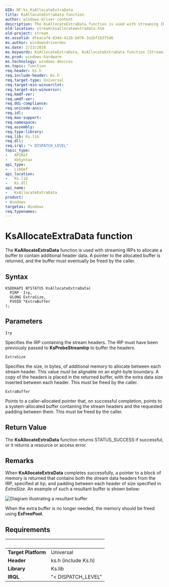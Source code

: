 ```yaml
---
UID: NF:ks.KsAllocateExtraData
title: KsAllocateExtraData function
author: windows-driver-content
description: The KsAllocateExtraData function is used with streaming IRPs to allocate a buffer to contain additional header data. A pointer to the allocated buffer is returned, and the buffer must eventually be freed by the caller.
old-location: stream\ksallocateextradata.htm
old-project: stream
ms.assetid: dfeaca74-d34d-4128-bd76-3a1bf1b3f5d6
ms.author: windowsdriverdev
ms.date: 2/23/2018
ms.keywords: KsAllocateExtraData, KsAllocateExtraData function [Streaming Media Devices], ks/KsAllocateExtraData, ksfunc_a6f4b047-cec7-4c0d-850f-c3d3b1d1e33e.xml, stream.ksallocateextradata
ms.prod: windows-hardware
ms.technology: windows-devices
ms.topic: function
req.header: ks.h
req.include-header: Ks.h
req.target-type: Universal
req.target-min-winverclnt: 
req.target-min-winversvr: 
req.kmdf-ver: 
req.umdf-ver: 
req.ddi-compliance: 
req.unicode-ansi: 
req.idl: 
req.max-support: 
req.namespace: 
req.assembly: 
req.type-library: 
req.lib: Ks.lib
req.dll: 
req.irql: "< DISPATCH_LEVEL"
topic_type:
-	APIRef
-	kbSyntax
api_type:
-	LibDef
api_location:
-	Ks.lib
-	Ks.dll
api_name:
-	KsAllocateExtraData
product:
- Windows
targetos: Windows
req.typenames: 
---
```



# KsAllocateExtraData function
The <b>KsAllocateExtraData</b> function is used with streaming IRPs to allocate a buffer to contain additional header data. A pointer to the allocated buffer is returned, and the buffer must eventually be freed by the caller.

## Syntax

```
KSDDKAPI NTSTATUS KsAllocateExtraData(
  PIRP  Irp,
  ULONG ExtraSize,
  PVOID *ExtraBuffer
);
```

## Parameters

`Irp`

Specifies the IRP containing the stream headers. The IRP must have been previously passed to <b>KsProbeStreamIrp</b> to buffer the headers.

`ExtraSize`

Specifies the size, in bytes, of additional memory to allocate between each stream header. This value <i>must</i> be alignable on an eight-byte boundary. A copy of the headers is placed in the returned buffer, with the extra data size inserted between each header. This must be freed by the caller.

`ExtraBuffer`

Points to a caller-allocated pointer that, on successful completion, points to a system-allocated buffer containing the stream headers and the requested padding between them. This must be freed by the caller.


## Return Value

The <b>KsAllocateExtraData</b> function returns STATUS_SUCCESS if successful, or it returns a resource or access error.

## Remarks

When <b>KsAllocateExtraData</b> completes successfully, a pointer to a block of memory is returned that contains both the stream data headers from the IRP, specified at <i>Irp</i>, and padding between each header of size specified in <i>ExtraSize</i>. An example of such a resultant buffer is shown below:

![Diagram illustrating a resultant buffer](images/ksexdata.png)

When the extra buffer is no longer needed, the memory should be freed using <b>ExFreePool</b>.

## Requirements
| &nbsp; | &nbsp; |
| ---- |:---- |
| **Target Platform** | Universal |
| **Header** | ks.h (include Ks.h) |
| **Library** | Ks.lib |
| **IRQL** | "< DISPATCH_LEVEL" |